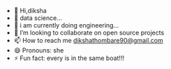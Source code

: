 - 👋 Hi,diksha
- 👀 data science...
- 🌱 i am currently doing engineering...
- 💞️ I’m looking to collaborate on open source projects
- 📫 How to reach me dikshathombare90@gmail.com
- 😄 Pronouns: she
- ⚡ Fun fact: every is in the same boat!!!

<!---
motod/motod is a ✨ special ✨ repository because its `README.md` (this file) appears on your GitHub profile.
You can click the Preview link to take a look at your changes.
--->

